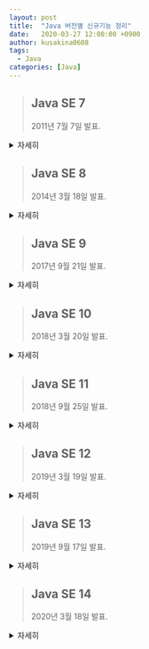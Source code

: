 ```yaml
---
layout: post
title:  "Java 버전별 신규기능 정리"
date:   2020-03-27 12:00:00 +0900
author: kusakina0608
tags:
  - Java
categories: [Java]
---
```


> ## Java SE 7
>
> 2011년 7월 7일 발표.

<details markdown="1">
  <summary>자세히</summary>

### Type Inference

##### Java 7 이전

제너릭 타입 파라미터를 선언과 생성시 중복해서 써야한다.

```java
Map<String, List<String>> employeeRecords = new HashMap<String, List<String>>();
List<Integer> primes = new ArrayList<Integer>();
```

##### Java 7 이후

생성자 영역의 타입 파라미터를 <>로 대체하여 생략할 수 있다.

```java
Map<String, List<String>> employeeRecords = new HashMap<>();
List<Integer> primes = new ArrayList<>(); 
```



### String in Switch

##### Java 7 이전

int, enum만 switch에 사용할 수 있다. 

##### java 7 이후

Switch문 내에서 문자열을 사용할 수 있다.

```java
switch (day) {
	case "NEW":
		System.out.println("Order is in NEW state");
		break;
	case "CANCELED":
		System.out.println("Order is Cancelled");
		break;
	case "REPLACE":
		System.out.println("Order is replaced successfully");
		break;
	case "FILLED":
		System.out.println("Order is filled");
		break;
	default:
	System.out.println("Invalid"); 
}
```



### Automatic Resource Management

##### Java 7 이전

DB Connecteion, File stream 등을 open했을 때 오류 발생시에도 정상적인 종료를 위해 finally 블럭안에서 close 처리를 해야한다.

```java
public static void main(String args[]) {
	FileInputStream fin = null;
	BufferedReader br = null;
	
	try {
		fin = new FileInputStream("info.xml");
		br = new BufferedReader(new InputStreamReader(fin));
		if (br.ready()) {
			String line1 = br.readLine();
			System.out.println(line1);
		}
	} catch (FileNotFoundException ex) {
		System.out.println("Info.xml is not found");
	} catch (IOException ex) {
		System.out.println("Can't read the file");
	} finally {
		try {
			if (fin != null)
				fin.close();
			if (br != null)
				br.close();
		} catch (IOException ie) {
			System.out.println("Failed to close files");
		}
	}
}  
```



##### Java 7 이후

**AutoClosable**, **Closeable** 인터페이스를 구현한 객체에 대하여 try 내에서 close를 해준다

```java
public static void main(String args[]) {
	try (FileInputStream fin = new FileInputStream("info.xml");
		BufferedReader br = new BufferedReader(new InputStreamReader(fin));) {
		if (br.ready()) {
			String line1 = br.readLine();
			System.out.println(line1);
		}
	} catch (FileNotFoundException ex) {
		System.out.println("Info.xml is not found");
	} catch (IOException ex) {
		System.out.println("Can't read the file");
	}
}
```



### Fork/Join Framework

Fork/Join Framework는 멀티프로세서의 성능을 이용할 수 있는 ExecutorService 인터페이스의 구현체이다.

반복적으로 작은 조각으로 작업을 나누어 수행 할 수 있게 설계 되었다.
어플리케이션의 성능을 향상 시키기 위해 가능한 모든 프로세서를 이용하기 위한 것

ExecutorServcie를 구현함으로써 Fork/Join Framework는 Thread Pool안의 Worker Thread에게 작업들을 분배한다.

Fork/Join Framework는 Produce-Consumer 알고리즘과는 매우 다른 work-stealing 알고리즘을 이용한다.
작업이 없는 Worker Thread는 아직 바쁜 다른 Thread의 작업을 가져올 수 있다.

Fork/Join Framework의 핵심은 AbstractExecutorService 클래스를 구현한 ForkJoinPool 클래스이다.
ForkJoinPool은 핵심적인 work-stealing 알고리즘을 구현하고 있다.
ForkJoinTask 프로세스들을 실행 할 수 있다.



### Underscore in Numeric literal

숫자형(정수,실수)에 _(underscore) 문자열을 사용하여 가독성을 향상 시킬 수 있다.

##### 사용 가능

```java
int billion = 1_000_000_000; // 10^9
long creditCardNumber = 1234_4567_8901_2345L; //16 digit number
long ssn = 777_99_8888L;
double pi = 3.1415_9265;
float pif = 3.14_15_92_65f;
```



##### 사용 불가능

```java
double pi = 3._1415_9265; // 소수점 뒤에 _ 붙일 경우
long creditcardNum = 1234_4567_8901_2345_L; // 숫자 끝에 _ 붙일 경우
long ssn = _777_99_8888L; // 숫자 시작에 _ 붙일 경우
```



### Catching Multiple Exception Type in Single Catch Block

catch 블럭에서 여러개의 Exception 처리가 가능하다 (Multi-Catch)

##### Java 7 이전

```java
try {
	//...... 
} catch(ClassNotFoundException ex) {
	ex.printStackTrace(); 
} catch(SQLException ex) {
	ex.printStackTrace(); 
}
```



##### Java 7 이후

```java
try {
	//......
} catch (ClassNotFoundException | SQLException ex) {
	ex.printStackTrace();
}
//////////////////////////////////////////////////////////////////////////////
//Multi-Catch 구문 사용시 Exception들이 하위클래스 관계라면 컴파일 에러가 발생한다 //
//////////////////////////////////////////////////////////////////////////////
try {
    //...... }
catch (FileNotFoundException | IOException ex) {
    ex.printStackTrace(); 
}
 
Alternatives in a multi-catch statement cannot be related by sub classing, it will throw error at compile time :
java.io.FileNotFoundException is a subclass of alternative java.io.IOException at Test.main
```



### Binary Literals with Prefix “0b”

숫자형에 **0B** 또는 **0b**를 앞에 붙임으로써 이진법 표현이 가능하다

8진법은 **0**

16진법은 **0X** 또는 **0x**

```java
int mask = 0b01010000101;
int binary = 0B0101_0000_1010_0010_1101_0000_1010_0010;    // _를 이용한 가독성 향상
```



### Java NIO 2.0

기본파일시스템에 접근도 가능하고 다양한 파일I/O 기능도 제공

- 파일을 이동
- 파일 복사
- 파일 삭제
- 파일속성이 Hidden인지 체크도 가능
- 심볼릭링크나 하드링크도 생성 가능
- 와일드카드를 사용한 파일검색도 가능
- 디렉토리의 변경사항을 감시하는 기능
- 등등..



### G1 Garbage Collector

- G1(Garbage First)
- 새로운 Garbage Collector가 추가
- G1 GC는 Garbage가 가장 많은 영역의 정리를 수행한다
- 메모리 집중적인 어플리케이션에 더 큰 Through put을 제공



### More Precise Rethrowing of Exception

- JDK7 이전 버젼에서는 catch 구문내에서 선언한 예외 유형만 밖으로 던질 수 있다
- JDK7에서는 catch 구문에서 선언한 예외를 밖으로 던질 수 있다

##### Java 7 이전

```java
public void obscure() throws Exception {
	try {
		new FileInputStream("abc.txt").read();
		new SimpleDateFormat("ddMMyyyy").parse("12-03-2014");
	} catch (Exception ex) {
		System.out.println("Caught exception: " + ex.getMessage());
		throw ex;
	}
}  
```



##### Java 7 이후

```java
public void precise() throws ParseException, IOException {
	try {
		new FileInputStream("abc.txt").read();
		new SimpleDateFormat("ddMMyyyy").parse("12-03-2014");
	} catch (Exception ex) {
		System.out.println("Caught exception: " + ex.getMessage());
		throw ex;
	}
}
```



</details>



> ## Java SE 8
>
> 2014년 3월 18일 발표.

<details markdown="1">
  <summary>자세히</summary>
### Lambda expressions

- 람다 표현식은 Anonymous Function라고 할 수 있다
- 람다를 이용하여 코드를 간결하게 할 수 있다

##### Example

```java
// Before
Runnable oldRunner = new Runnable(){
	public void run(){
		System.out.println("I am running");
	}
};
// After
Runnable java8Runner = () -> {
	System.out.println("I am running");
};
```



### Method Reference

- 특정 람다 표현식을 축약한 것으로 볼 수 있다
- 메서드 정의를 활용하여 람다처럼 사용 가능하다

##### Example

```java
// Before  
inventory.sort((Apple a1, Apple a2) -> 
					a1.getWeight().compareTo(a2.getWeight()));
 
// After
inventory.sort(comparing(Apple::getWeight));
 
/*
	Lamda                       ->             Method Reference
	(Apple a) -> a.getWeight                   Apple::getWeight
	() -> Thread.currentThread().dumpStack()   Thread.currentThread()::dumpStack
*/
```



### Stream

- 간결하게 컬렉션의 데이터를 처리하는 기능

##### Example

```java
// Before 
List<Shape> list = new ArrayList<Shape>();
for (Shape s : shapes) {
	if (s.getColor() == RED) {
		list.add(s);
	}
}
 
// After
shapes.stream().filter(s -> s.getColor() == Red).collect(toList());
```



### Parallel Stream

- 위 Stream을 병렬로 처리가능하도록 하는 기능
- 여러 쓰레드에서 처리할 수 있도록 분할한 Stream 이다

##### Example

```java
shapes.parallelStream().forEach(s -> doSomething());
```



### Default Method

- 인터페이스의 구현체를 인터페이스 자체에서 기본으로 제공 가능하다
- 구현 클래스에서 인터페이스를 구현하지 않아도 된다

##### Example

```java
public interface Sized {
	int size();
 
	default boolean isEmpty() {  // Default Method
		return size() == 0;
	}
}
```



### Optional

- 값을 Optional<T>로 캡슐화하여 NullPointerException을 막는다
- 값이 존재한다면 Optional 클래스는 값을 감싼다
- 값이 없다면 Optional.empty메서드로 Optional을 리턴한다



### CompletaleFuture

- Future의 기능을 확장시켜준다
- 두 개의 비동기 계산 결과를 하나로 합친다
- 각 계산 결과는 독립적이거나 종속적일 수 있다
- Future 집합이 실행하는 모든 태스크의 완료를 기다린다
- Future 집합에서 가장 빨리 완료되는 태스크를 기다렸다가 결과를 얻는다
- Future가 완료되면 추가 작업을 수행 할 수 있다



### New date / time APIs

- Joda-Time의 많은 기능을 java.time 패키지로 추가했다
  LocalDate, LocalTime, Instant, Duration, Period …




</details>



> ## Java SE 9
>
> 2017년 9월 21일 발표.



<details markdown="1">
  <summary>자세히</summary>
  


### Java 9 REPL(JShell)

- 새로운 툴인 "JShell"을 제공
  쉘과 REPL(Read Evaluate Print Loop)을 위한 것
  자바 클래스, 인터페이스, 객체 등의 생성을 매우 쉽게 실행하고 테스트하게 해줌
- REPL(Read Evaluate Print Loop)
  읽고(read), 계산하고(evaluate), 출력하는(print) 반복 구조
  스크립트 언어(interactive interpreter shell)들의 다른 명칭(예전 이름)
  개발자가 간단한 코드를 입력하여 바로 결과값을 확인하게 해주는 편의성 툴

##### Example

```shell
> jshell
|  Welcome to JShell -- Version 13.0.2
|  For an introduction type: /help intro

jshell> int a = 10
a ==> 10

jshell> System.out.println("a value = " + a)
a value = 10
```



### Factory Method for Immutable List, Set, Map and Map.Entry

- 불변 List, Set, Map, Map.Entry를 만들어주는 편리한 신규 팩토리 메서드 제공
- 비어있거나 비어있지 않은 Collection 객체를 만드는데 사용

##### Empty List Example

```java
List immutableList = List.of();
```

##### Non-Empty List Example

```java
List immutableList = List.of("one", "two", "three");
```

##### Empty Map Example

```java
Map emptyImmutableMap = Map.of();
```

##### Non-Empty Map Example

```java
Map nonemptyImmutableMap = Map.of(1, "one", 2, "two", 3, "three");
```



### Private methods in Interfaces

- Java8에서 Default와 Static 메서드를 이용해서 인터페이스에 구현체를 넣는 방법이 추가됨
- 하지만 private으로 구현체를 추가하는 방법이 없었기 때문에 이번에 추가되었음

##### Example

```java
public interface Card{
  private Long createCardID(){
    // Method implementation goes here.
  }
  private static void displayCardDetails(){
    // Method implementation goes here.
  }
}
```



### Java 9 Module System

- 자바 9 의 큰 변화중 하나는 모듈 시스템
- 직소 프로젝트(jigsaw project)는 다음과 같은 특징을 갖고 있음
  * Modular JDK
  * Modular Java Source Code
  * Modular Run-time Images
  * Encapsulate Java Internal APIs
  * Java Platform Module System
- 자바 SE 9 버전 전에는 자바 기반 응용 프로그램을 개발할 때 모노리틱(monolithic) Jar 방식을 사용했음
  * 한계와 단점이 많았음
  * 이러한 모든 단점을 방지하기 위해, 자바 SE 9 모듈 시스템이 나옴

##### Simple Module Example

```java
module com.atin.monitor.ui {
  requires javafx.base;
  requires javafx.controls;
  requires javafx.graphics;
  exports com.atin.monitor.ui.launch;
  exports com.atin.monitor.ui.show;
}
```



### Process API Improvements

- 자바 9 에서 프로세스 API를 개선함
- 다음과 같은 두 커플 형태의 신규 클래스가 추가되었다.
  * java.lang.ProcessHandle
  * java.lang.ProcessHandle.Info

##### Process API Example

```java
ProcessHandle currentProcess = ProcessHandle.current();
System.out.println("Id: = " + currentProcess.getPid());
```



### Try With Resources Improvement

- 자바 7 에서 나온 자원 관리 방법(try with resource)을 개선

##### Java 7

```java
void testARM_Before_Java9() throws IOException{
  BufferedReader reader1 = new BufferedReadeer(new FileReader("journaldev.txt"));
  try(BufferedReader reader2 = reader1) {
    System.out.println(reader.readLine());
  }
}
```

##### Java 9

```java
void testARM_Java9() throws IOException{
  BufferedReader reader1 = new BufferedReadeer(new FileReader("journaldev.txt"));
  try(reader1) {
    System.out.println(reader1.readLine());
  }
}
```



### CompletableFuture API Improvements

- 자바 8에서 CompletableFuture가 가지는 문제점을 개선



### Reactive Streams

- Java 9는 새로운 리액티브 스트림 API를 추가함
- 자바 9의 리액티브 스트림 API
  * 자바 언어를 이용해서 매우 쉽게 병행성, 확장성, 비동기 애플리케이션을 구현한 Publish/Subscribe 프레임워크
  * API
    java.util.concurrent.Flow
    java.util.concurrent.Flow.Publisher
    java.util.concurrent.Flow.Subscriber
    java.util.concurrent.Flow.Processor

##### 

### Diamond Operator for Anonymous Inner Class

- 자바 7에서 Diamond Operator를 추가했지만, 자바 8에서 익명 내부 클래스 사용시 한계가 있다는 것을 확인
- 해당 이슈를 수정함

##### Example

```java
public List getEmployee(String empid){
  // Code to get Employee details from Data Store
  return new List(emp) { };
}
```

- 자세한 타입 파라미터 없이 단순히 "List"만을 사용하였지만 상세한 타입을 알아서 확인해서 읽고 처리함



### Optional Class Improvements

- Optional 클래스에 신규 메서드를 추가
- 값이 Optional 객체로 주어질 때 Stream 메서드는 값과 함께 sequential stream을 리턴, 값이 비어 있다면 빈 스트림을 리턴함

##### Example

```java
Stream<Optional> emp = getEmployee(id);
Stream empStream = emp.flatMap(Optional::stream);
```

* 위 Optional.stream 메서드는 Employee 객체의 Optional 스트림을 Employee 객체 스트림으로 변환해줌



### 기타 특징

[Java9 Features](https://www.journaldev.com/13121/java-9-features-with-examples)



</details>





> ## Java SE 10
>
> 2018년 3월 20일 발표.



<details markdown="1">
  <summary>자세히</summary>
### Local Variable Type Inference

- 지역 변수를 선언할 때 타입추론을 이용하여 명시적인 타입선언 없이도 변수를 선언할 수 있게 됨

##### Example

```java
var list = new ArrayList<String>();	// infers ArrayList<String>
var stream = list.stream();					// infers Stream<String>
```

```java
for(var value : list) {
  System.out.println(value);
}
```

```java
for(var i=0; i<list.size(); i++) {
  System.out.println(i);
}
```



### Garbage Collector Interface

- 가비지 콜렉터 인터페이스를 도입하여 앞으로 여러 용도에 맞는 가비지 콜렉터가 등장하고 교체해서 쓸 수 있을 것



### Consolidate the JDK Forest into a Single Repository

- 개발을 할 때 효율적이고 간결하게 하기 위해 JDK 저장소들을 단일 저장소로 옮김



### Parallel Full GC for G1

- 이전 JDK의 G1 가비지 컬렉터는 Full GC를 피할 수 있게끔 설계 되긴 했지만, 병행 컬렉터 작업에서 충분할 만큼 빠르게 메모리 반환을 하지 못한다면 Gull GC가 발생한다.
- 이전 JDK의 G1 가비지 컬렉터의 Full GC 구현은 단일 스레드의 mark-sweep-compact algorithm을 사용한다. 이제 mark-sweep-compact algorithm을 병렬화 하여 메모리 반환 속도를 개선하였다.



### Thread Local handshakes

- GC가 발생하기 위해 흔히 말하는 "stop-the-world"가 발생한느데, GC를 수행하기 위해 GC를 실행한느 쓰레드를 제외하고 모든 쓰레드가 작업을 멈추는 것을 의미한다.
- 이전과 같이 모든 쓰레드들이 동시에 멈추지 않고 쓰레드를 개별로 멈출 수 있게 되었고, VM safepoint 수행 없이도 개별 쓰레드에서 콜백 실행이 가능해졌다.



### Remove the Native-Header Generation Tool (javah)

- JDK8 부터 javac에서 JNI 헤더 파일 생성을 지원합니다.
- {JAVA_HOME}/bin 하위의 JDK 에서 제공해주던 많은 Tool 기능중 코드에 native 메소드 사용시 JNI 헤더를 생성해주는 툴이 삭제되었습니다. 



### Additional Unicode Language-Tag Extensions

- java.util.Locale 및 관련 API 들을 향상시켜서 BCP 47 언어 태그의 추가적인 유니코드를 확장 구현 하였습니다.



### Heap Allocation on Alternative Memory Devices

- HotSpot VM 이 사용자가 지정한 대체 메모리 장치 NVDIMM (비 휘발성 NAND 플래시 메모리) 또는 서로 다른 메모리장치를 사용해서 JVM Heap 영역의 메모리를 할당할 수 있게 되었다.
- 이를 위하여 -XX:AllocateHeapAt=<path> 옵션이 추가되었다.



### Experimental Java-Based JIT Compiler

- Java 기반 JIT 컴파일러인 GGraal을 Linux/ x64 플랫폼에서 실험적으로 JIT 컴파일러를 사용할 수 있다.



### Root Certificates

- JDK에서 최상위 인증 기관 Certification Authority (CA) 의 기본 세트를 제공한다.
- Java도 root CA를 위한 저장소를 가지고 있다. ${JAVA_HOME}/lib/security 디렉터리 하위에 있는 cacerts 파일로, 단순한 keystore 이다.
- 기존에 OpenJDK 버전은 빈파일이 기본 셋팅이었지만, JDK 10부터는 Oracle JDK 버전에만 있던 root CA 목록이 기본으로 포함된다.



</details>



> ## Java SE 11
>
> 2018년 9월 25일 발표.



<details markdown="1">
  <summary>자세히</summary>

### Local-Variable Syntax for Lambda Parameters

- JDK 10에서 var가 도입되었지만, 암묵적 타입의 람다 표현식에는 사용할 수 없었습니다. 자바11부터는 람다 표현식에서도 var 키워드를 사용할 수 있게 되었습니다.

##### Example

```java
@Test
public void test_JEP323() {
    var xs = new in[]{3, 2, 6, 4, 8, 9};
    int x = Arrays
            .stream(xs)
            .filter((var a) -> a < 5)
            .sum();
    System.out.println(x);
}
```



### HTTP Client (Standard)

- 자바 9 & 10에서 incubated된 HTTP client는 자바11에서는 표준화된 버전으로 릴리스 되었습니다.
- java.net.http




</details>



> ## Java SE 12
>
> 2019년 3월 19일 발표.





<details markdown="1">
  <summary>자세히</summary>

### Switch문의 문법적 확장

##### Java 12 이전

```java
switch (day) {
    case MONDAY:
    case FRIDAY:
    case SUNDAY:
        System.out.println(6);
        break;
    case TUESDAY:
        System.out.println(7);
        break;
    case THURSDAY:
    case SATURDAY:
        System.out.println(8);
        break;
    case WEDNESDAY:
        System.out.println(9);
        break;
}
```

##### Java 12 이후

```java
switch (day) {
    case MONDAY, FRIDAY, SUNDAY -> System.out.println(6);
    case TUESDAY                -> System.out.println(7);
    case THURSDAY, SATURDAY     -> System.out.println(8);
    case WEDNESDAY              -> System.out.println(9);
}
```




</details>



> ## Java SE 13
>
> 2019년 9월 17일 발표.



<details markdown="1">
  <summary>자세히</summary>

### 예약어 yield 추가

##### Example

```java
var a = switch (day) {
    case MONDAY, FRIDAY, SUNDAY -> yield 6;
    case TUESDAY                -> yield 7;
    case THURSDAY, SATURDAY     -> yield 8;
    case WEDNESDAY              -> yield 9;
};
```



</details>



> ## Java SE 14
>
> 2020년 3월 18일 발표.





<details markdown="1">
  <summary>자세히</summary>



Coming Soon...




</details>



